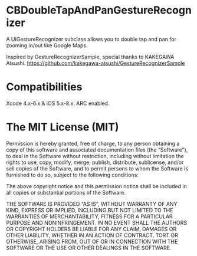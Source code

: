CBDoubleTapAndPanGestureRecognizer
==================================
A UIGestureRecognizer subclass allows you to double tap and pan for zooming in/out like Google Maps.

Inspired by GestureRecognizerSample, special thanks to KAKEGAWA Atsushi.
https://github.com/kakegawa-atsushi/GestureRecognizerSample

Compatibilities
======================
Xcode 4.x-6.x & iOS 5.x-8.x.
ARC enabled.

The MIT License (MIT)
=====================
Permission is hereby granted, free of charge, to any person obtaining a copy of this software and associated documentation files (the “Software”), to deal in the Software without restriction, including without limitation the rights to use, copy, modify, merge, publish, distribute, sublicense, and/or sell copies of the Software, and to permit persons to whom the Software is furnished to do so, subject to the following conditions:

The above copyright notice and this permission notice shall be included in all copies or substantial portions of the Software.

THE SOFTWARE IS PROVIDED “AS IS”, WITHOUT WARRANTY OF ANY KIND, EXPRESS OR IMPLIED, INCLUDING BUT NOT LIMITED TO THE WARRANTIES OF MERCHANTABILITY, FITNESS FOR A PARTICULAR PURPOSE AND NONINFRINGEMENT. IN NO EVENT SHALL THE AUTHORS OR COPYRIGHT HOLDERS BE LIABLE FOR ANY CLAIM, DAMAGES OR OTHER LIABILITY, WHETHER IN AN ACTION OF CONTRACT, TORT OR OTHERWISE, ARISING FROM, OUT OF OR IN CONNECTION WITH THE SOFTWARE OR THE USE OR OTHER DEALINGS IN THE SOFTWARE.